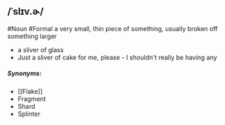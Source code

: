 ## /ˈslɪv.ɚ/
#Noun  #Formal
a very small, thin piece of something, usually broken off something larger

- a sliver of glass
- Just a sliver of cake for me, please - I shouldn't really be having any

##### Synonyms:
- [[Flake]]
- Fragment
- Shard
- Splinter
